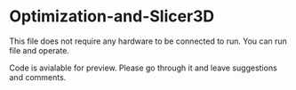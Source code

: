 # Optimization-and-Slicer3D


This file does not require any hardware to be connected to run. You can run file and operate.

Code is avialable for preview. Please go through it and leave suggestions and comments.
